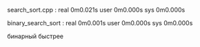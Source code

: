 search_sort.cpp :
real    0m0.021s
user    0m0.000s
sys     0m0.000s

binary_search_sort : 
real    0m0.001s
user    0m0.000s
sys     0m0.000s

бинарный быстрее
